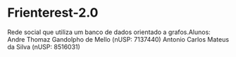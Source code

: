 # Frienterest-2.0
Rede social que utiliza um banco de dados orientado a grafos.Alunos: Andre Thomaz Gandolpho de Mello (nUSP: 7137440) Antonio Carlos Mateus da Silva (nUSP: 8516031)

